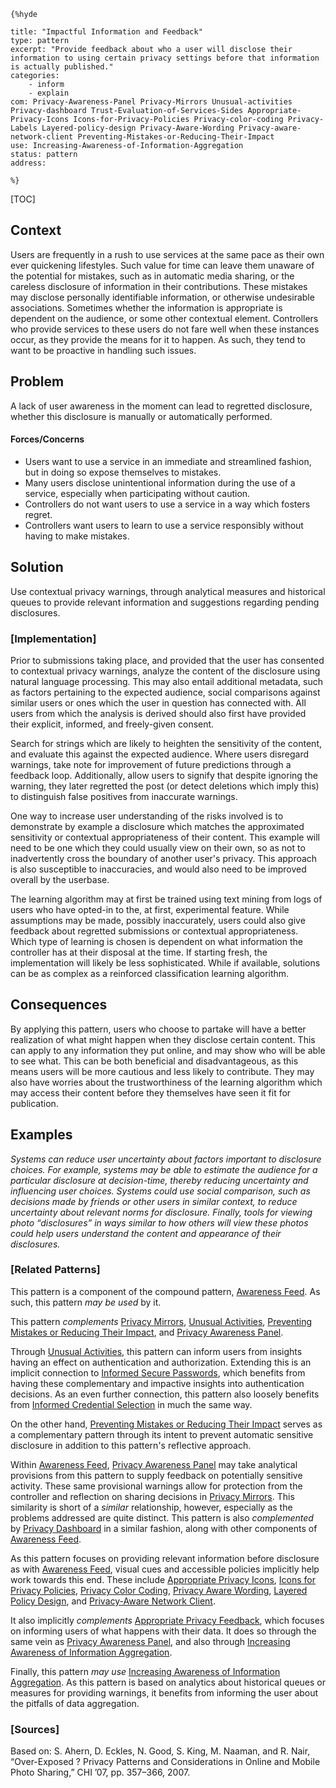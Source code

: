     {%hyde

    title: "Impactful Information and Feedback"
    type: pattern
    excerpt: "Provide feedback about who a user will disclose their information to using certain privacy settings before that information is actually published."
    categories:
        - inform
        - explain
    com: Privacy-Awareness-Panel Privacy-Mirrors Unusual-activities Privacy-dashboard Trust-Evaluation-of-Services-Sides Appropriate-Privacy-Icons Icons-for-Privacy-Policies Privacy-color-coding Privacy-Labels Layered-policy-design Privacy-Aware-Wording Privacy-aware-network-client Preventing-Mistakes-or-Reducing-Their-Impact
    use: Increasing-Awareness-of-Information-Aggregation
    status: pattern
    address:

    %}

[TOC]

<!--### [Also Known As]-->
<!-- All other names the pattern is known by.-->


## Context
<!-- The situations in which the pattern may apply.-->

Users are frequently in a rush to use services at the same pace as their own ever quickening lifestyles. Such value for time can leave them unaware of the potential for mistakes, such as in automatic media sharing, or the careless disclosure of information in their contributions. These mistakes may disclose personally identifiable information, or otherwise undesirable associations. Sometimes whether the information is appropriate is dependent on the audience, or some other contextual element. Controllers who provide services to these users do not fare well when these instances occur, as they provide the means for it to happen. As such, they tend to want to be proactive in handling such issues.

## Problem
<!-- The problem a pattern addresses, including a list of forces describing why a problem might be difficult to solve.-->

A lack of user awareness in the moment can lead to regretted disclosure, whether this disclosure is manually or automatically performed.

#### Forces/Concerns
<!-- Implications in this problem which affect the appropriateness of a solution, and are affected by this pattern.-->
<!-- Forces should be highly visible for easy reference, where less obvious a dedicated section is recommended.-->

- Users want to use a service in an immediate and streamlined fashion, but in doing so expose themselves to mistakes.
- Many users disclose unintentional information during the use of a service, especially when participating without caution.
- Controllers do not want users to use a service in a way which fosters regret.
- Controllers want users to learn to use a service responsibly without having to make mistakes.

## Solution
<!-- A concise description of how the pattern addresses the problem.-->

Use contextual privacy warnings, through analytical measures and historical queues to provide relevant information and suggestions regarding pending disclosures.

<!--### [Structure]-->
<!--A detailed specification of the structural aspects of the pattern. A class diagram if applicable.-->



### [Implementation]
<!--Guidelines for implementing the pattern; code fragments; suggested PETS; policy fragments.-->

Prior to submissions taking place, and provided that the user has consented to contextual privacy warnings, analyze the content of the disclosure using natural language processing. This may also entail additional metadata, such as factors pertaining to the expected audience, social comparisons against similar users or ones which the user in question has connected with. All users from which the analysis is derived should also first have provided their explicit, informed, and freely-given consent.

Search for strings which are likely to heighten the sensitivity of the content, and evaluate this against the expected audience. Where users disregard warnings, take note for improvement of future predictions through a feedback loop. Additionally, allow users to signify that despite ignoring the warning, they later regretted the post (or detect deletions which imply this) to distinguish false positives from inaccurate warnings.

One way to increase user understanding of the risks involved is to demonstrate by example a disclosure which matches the approximated sensitivity or contextual appropriateness of their content. This example will need to be one which they could usually view on their own, so as not to inadvertently cross the boundary of another user's privacy. This approach is also susceptible to inaccuracies, and would also need to be improved overall by the userbase.

The learning algorithm may at first be trained using text mining from logs of users who have opted-in to the, at first, experimental feature. While assumptions may be made, possibly inaccurately, users could also give feedback about regretted submissions or contextual appropriateness. Which type of learning is chosen is dependent on what information the controller has at their disposal at the time. If starting fresh, the implementation will likely be less sophisticated. While if available, solutions can be as complex as a reinforced classification learning algorithm.

## Consequences
<!--The advantages (benefits) and disadvantages (liabilities) of applying the pattern.-->

By applying this pattern, users who choose to partake will have a better realization of what might happen when they disclose certain content. This can apply to any information they put online, and may show who will be able to see what. This can be both beneficial and disadvantageous, as this means users will be more cautious and less likely to contribute. They may also have worries about the trustworthiness of the learning algorithm which may access their content before they themselves have seen it fit for publication.

<!--### [Constraints]-->
<!-- limitations as a consequence of applying the pattern.-->



## Examples
<!--Motivational example to see how the pattern is applied.-->

_Systems can reduce user uncertainty about factors important to disclosure choices. For example, systems may be able to estimate the audience for a particular disclosure at decision-time,
thereby reducing uncertainty and influencing user choices. Systems could use social comparison, such as decisions made by friends or other users in similar context, to reduce uncertainty about relevant norms for disclosure. Finally, tools for viewing photo “disclosures” in ways similar to how others will view these photos could help users understand the content and appearance of their disclosures._

<!--### [Known Uses]-->
<!-- Pointers to various applications of the pattern.-->



<!--## See Also-->
<!-- Any pointers to relevant information, not contained in the subfields below.-->



### [Related Patterns]
<!-- Supporting and conflicting patterns-->

This pattern is a component of the compound pattern, [Awareness Feed](Awareness-Feed). As such, this pattern _may be used_ by it.

This pattern _complements_ [Privacy Mirrors](Privacy-Mirrors), [Unusual Activities](Unusual-activities), [Preventing Mistakes or Reducing Their Impact](Preventing-Mistakes-or-Reducing-Their-Impact), and [Privacy Awareness Panel](Privacy-Awareness-Panel).

Through [Unusual Activities](Unusual-activities), this pattern can inform users from insights having an effect on authentication and authorization. Extending this is an implicit connection to [Informed Secure Passwords](Informed-Secure-Passwords), which benefits from having these complementary and impactive insights into authentication decisions. As an even further connection, this pattern also loosely benefits from [Informed Credential Selection](Informed-Credential-Selection) in much the same way.

On the other hand, [Preventing Mistakes or Reducing Their Impact](Preventing-Mistakes-or-Reducing-Their-Impact) serves as a complementary pattern through its intent to prevent automatic sensitive disclosure in addition to this pattern's reflective approach.

Within [Awareness Feed](Awareness-Feed), [Privacy Awareness Panel](Privacy-Awareness-Panel) may take analytical provisions from this pattern to supply feedback on potentially sensitive activity. These same provisional warnings allow for protection from the controller and reflection on sharing decisions in [Privacy Mirrors](Privacy-Mirrors). This similarity is short of a _similar_ relationship, however, especially as the problems addressed are quite distinct. This pattern is also _complemented_ by [Privacy Dashboard](Privacy-dashboard) in a similar fashion, along with other components of [Awareness Feed](Awareness-Feed).

As this pattern focuses on providing relevant information before disclosure as with [Awareness Feed](Awareness-Feed), visual cues and accessible policies implicitly help work towards this end. These include [Appropriate Privacy Icons](Appropriate-Privacy-Icons), [Icons for Privacy Policies](Icons-for-Privacy-Policies), [Privacy Color Coding](Privacy-color-coding), [Privacy Aware Wording](Privacy-Aware-Wording), [Layered Policy Design](Layered-policy-design), and [Privacy-Aware Network Client](Privacy-aware-network-client).

It also implicitly _complements_ [Appropriate Privacy Feedback](Appropriate-Privacy-Feedback), which focuses on informing users of what happens with their data. It does so through the same vein as [Privacy Awareness Panel](Privacy-Awareness-Panel), and also through [Increasing Awareness of Information Aggregation](Increasing-Awareness-of-Information-Aggregation).

Finally, this pattern _may use_ [Increasing Awareness of Information Aggregation](Increasing-Awareness-of-Information-Aggregation). As this pattern is based on analytics about historical queues or measures for providing warnings, it benefits from informing the user about the pitfalls of data aggregation.

### [Sources]
<!-- References to the original source of the pattern.-->

Based on:
S. Ahern, D. Eckles, N. Good, S. King, M. Naaman, and R. Nair, “Over-Exposed ? Privacy Patterns and Considerations in Online and Mobile Photo Sharing,” CHI ’07, pp. 357–366, 2007.

<!--## General Comments-->
<!-- Separate discussion on the pattern.-->



<!--## Tags-->
<!-- User definable descriptors for additional correlation.-->




